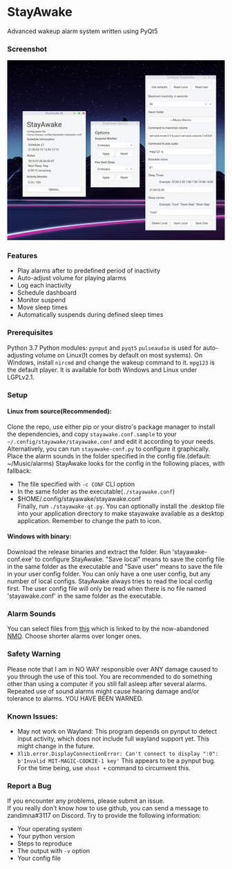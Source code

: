 # StayAwake
Advanced wakeup alarm system written using PyQt5

### Screenshot
![foobar](screenshot.png "StayAwake on GNOME with Arc OSX Qt Theme")
### Features
- Play alarms after to predefined period of inactivity
- Auto-adjust volume for playing alarms
- Log each inactivity
- Schedule dashboard
- Monitor suspend
- Move sleep times
- Automatically suspends during defined sleep times

### Prerequisites
Python 3.7
Python modules: `pynput` and `pyqt5`
`pulseaudio` is used for auto-adjusting volume on Linux(It comes by default on most systems).
On Windows, install `nircmd` and change the wakeup command to it.
`mpg123` is the default player. It is available for both Windows and Linux under LGPLv2.1.

### Setup
#### Linux from source(Recommended):  
Clone the repo, use either pip or your distro's package manager to install the dependencies, and copy `stayawake.conf.sample` to your `~/.config/stayawake/stayawake.conf` and edit it according to your needs. Alternatively, you can run `stayawake-conf.py` to configure it graphically. Place the alarm sounds in the folder specified in the config file.(default: ~/Music/alarms) StayAwake looks for the config in the following places, with fallback:  
 - The file specified with `-c CONF` CLI option
 - In the same folder as the executable(`./stayawake.conf`)
 - $HOME/.config/stayawake/stayawake.conf  
Finally, run `./stayawake-qt.py`.
You can optionally install the .desktop file into your application directory
to make stayawake available as a desktop application. Remember to change the
path to icon.

#### Windows with binary:  
Download the release binaries and extract the folder. Run 'stayawake-conf.exe' to configure StayAwake. "Save local" means to save the config file in the same folder as the executable and "Save user" means to save the file in your user config folder. You can only have a one user config, but any number of local configs. StayAwake always tries to read the local config first. The user config file will only be read when there is no file named 'stayawake.conf' in the same folder as the executable.
 
### Alarm Sounds
You can select files from [this](https://www.dropbox.com/s/dihn9m58wfnyxwk/alarm.rar) which is linked to by the now-abandoned [NMO](https://github.com/PolyphasicDevTeam/NoMoreOversleeps). Choose shorter alarms over longer ones.

### Safety Warning
Please note that I am in NO WAY responsible over ANY damage caused to you through the use of this tool. You are recommended to do something other than using a computer if you still fall asleep after several alarms. Repeated use of sound alarms might cause hearing damage and/or tolerance to alarms. YOU HAVE BEEN WARNED. 

### Known Issues:
- May not work on Wayland:
    This program depends on pynput to detect input activity, which does not include full wayland support yet. This might change in the future.
- `Xlib.error.DisplayConnectionError: Can't connect to display ":0": b'Invalid MIT-MAGIC-COOKIE-1 key'`
    This appears to be a pynput bug. For the time being, use `xhost +` command
to circumvent this.
### Report a Bug
If you encounter any problems, please submit an issue.  
If you really don't know how to use github, you can send a message to
zandimna#3117 on Discord.
Try to provide the following information:  
- Your operating system
- Your python version
- Steps to reproduce
- The output with `-v` option
- Your config file

